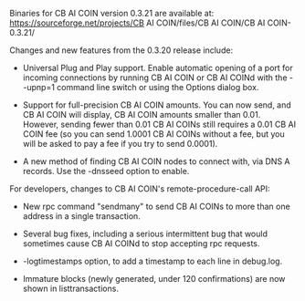 Binaries for CB AI COIN version 0.3.21 are available at:
  https://sourceforge.net/projects/CB AI COIN/files/CB AI COIN/CB AI COIN-0.3.21/

Changes and new features from the 0.3.20 release include:

* Universal Plug and Play support.  Enable automatic opening of a port for incoming connections by running CB AI COIN or CB AI COINd with the - -upnp=1 command line switch or using the Options dialog box.

* Support for full-precision CB AI COIN amounts.  You can now send, and CB AI COIN will display, CB AI COIN amounts smaller than 0.01.  However, sending fewer than 0.01 CB AI COINs still requires a 0.01 CB AI COIN fee (so you can send 1.0001 CB AI COINs without a fee, but you will be asked to pay a fee if you try to send 0.0001).

* A new method of finding CB AI COIN nodes to connect with, via DNS A records. Use the -dnsseed option to enable.

For developers, changes to CB AI COIN's remote-procedure-call API:

* New rpc command "sendmany" to send CB AI COINs to more than one address in a single transaction.

* Several bug fixes, including a serious intermittent bug that would sometimes cause CB AI COINd to stop accepting rpc requests. 

* -logtimestamps option, to add a timestamp to each line in debug.log.

* Immature blocks (newly generated, under 120 confirmations) are now shown in listtransactions.
